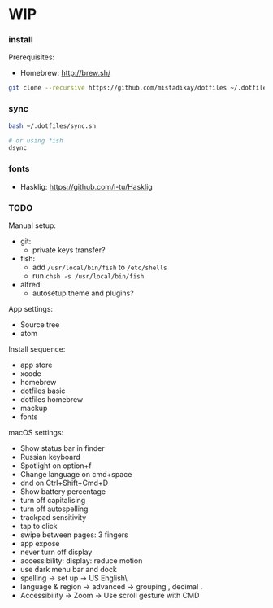 WIP
===

### install

Prerequisites:
- Homebrew: http://brew.sh/

```bash
git clone --recursive https://github.com/mistadikay/dotfiles ~/.dotfiles && bash ~/.dotfiles/install.sh
```

### sync

```bash
bash ~/.dotfiles/sync.sh

# or using fish
dsync
```

### fonts

- Hasklig: https://github.com/i-tu/Hasklig

### TODO

Manual setup:
- git:
    - private keys transfer?
- fish:
    - add `/usr/local/bin/fish` to `/etc/shells`
    - run `chsh -s /usr/local/bin/fish`
- alfred:
    - autosetup theme and plugins?

App settings:
- Source tree
- atom

Install sequence:
- app store
- xcode
- homebrew
- dotfiles basic
- dotfiles homebrew
- mackup
- fonts

macOS settings:
- Show status bar in finder
- Russian keyboard
- Spotlight on option+f
- Change language on cmd+space 
- dnd on Ctrl+Shift+Cmd+D
- Show battery percentage
- turn off capitalising
- turn off autospelling
- trackpad sensitivity
- tap to click
- swipe between pages: 3 fingers
- app expose
- never turn off display
- accessibility: display: reduce motion
- use dark menu bar and dock
- spelling -> set up -> US English\
- language & region -> advanced -> grouping , decimal .
- Accessibility -> Zoom -> Use scroll gesture with CMD
